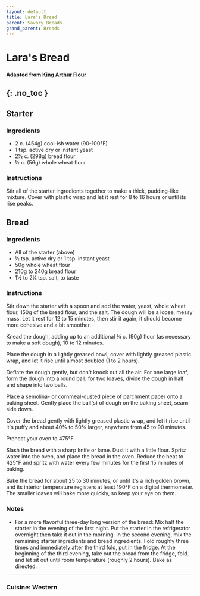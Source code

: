 ```yaml
---
layout: default
title: Lara's Bread
parent: Savory Breads
grand_parent: Breads
---
```


# Lara's Bread
#### Adapted from <a href="https://www.kingarthurbaking.com/recipes/french-style-country-bread-recipe" target="_blank">King Arthur Flour</a>
{: .no_toc }
---

## Starter
### Ingredients
<ul>
	<li>2 c. (454g) cool-ish water (90-100°F)</li>
	<li>1 tsp. active dry or instant yeast</li>
	<li>2½ c. (298g) bread flour</li>
	<li>½ c. (56g) whole wheat flour</li>
</ul>

### Instructions
Stir all of the starter ingredients together to make a thick, pudding-like mixture. Cover with plastic wrap and let it rest for 8 to 16 hours or until its rise peaks.

## Bread
### Ingredients
<ul>
	<li>All of the starter (above)</li>
	<li>½ tsp. active dry or 1 tsp. instant yeast</li>
	<li>50g whole wheat flour</li>
	<li>210g to 240g bread flour</li>
	<li>1½ to 2¼ tsp. salt, to taste</li>
</ul>

### Instructions
Stir down the starter with a spoon and add the water, yeast, whole wheat flour, 150g of the bread flour, and the salt. The dough will
be a loose, messy mass. Let it rest for 12 to 15 minutes, then stir it again;
it should become more cohesive and a bit smoother.

Knead the dough, adding up to an additional ¾ c. (90g) flour (as necessary to make a soft dough), 10 to 12 minutes.

Place the dough in a lightly greased bowl, cover with lightly greased plastic wrap, and let it rise until almost doubled (1 to 2 hours).

Deflate the dough gently, but don't knock out all the air. For one large loaf, form the dough into a round ball; for two loaves, divide the dough in half and shape into two balls.

Place a semolina- or cornmeal-dusted piece of parchment paper onto a baking sheet. Gently place the ball(s) of dough on the baking sheet, seam-side down.

Cover the bread gently with lightly greased plastic wrap, and let it rise until it's puffy and about 40% to 50% larger, anywhere from 45 to 90 minutes.

Preheat your oven to 475°F.

Slash the bread with a sharp knife or lame. Dust it with a little flour. Spritz water into the oven, and place the bread in the oven. Reduce the heat to 425°F and spritz with water every few minutes for the first 15 minutes of baking.

Bake the bread for about 25 to 30 minutes, or until it's a rich golden brown, and its interior temperature registers at least 190°F on a digital thermometer. The smaller loaves will bake more quickly, so keep your eye on them.

### Notes

<ul>
	<li>For a more flavorful three-day long version of the bread: Mix half the starter in the evening of the first night. Put the starter in the refrigerator overnight then take it out in the morning.
	In the second evening, mix the remaining starter ingredients and bread ingredients. Fold roughly three times and immediately after the third fold, put in the fridge.
	At the beginning of the third evening, take out the bread from the fridge, fold, and let sit out until room temperature (roughly 2 hours). Bake as directed.</li>
</ul>


--- 

### Cuisine: Western